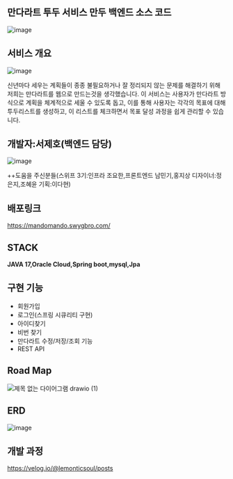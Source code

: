 ## 만다라트 투두 서비스 만두 백엔드 소스 코드

![image](https://github.com/lemonticsoul/mandart/assets/127959482/39376764-d718-4096-9ac6-4558bddf05ee)

## 서비스 개요

![image](https://github.com/lemonticsoul/mandart/assets/127959482/b9a44f80-84f0-4133-b002-167cbd676c11)




신년마다 세우는 계획들이 종종 불필요하거나 잘 정리되지 않는 문제를 해결하기 위해 저희는 만다라트를 웹으로 만드는것을 생각했습니다.
이 서비스는 사용자가 만다라트 방식으로 계획을 체계적으로 세울 수 있도록 돕고,
이를 통해 사용자는 각각의 목표에 대해 투두리스트를 생성하고, 이 리스트를 체크하면서 목표 달성 과정을 쉽게 관리할 수 있습니다.


## 개발자:서제호(백엔드 담당)

![image](https://github.com/lemonticsoul/mandart/assets/127959482/e9c17f8d-0a56-439c-989b-14fa232cde0c)

++도움을 주신분들(스위프 3기:인프라 조요한,프론트엔드 남민기,홍지상 디자이너:정은지,조혜윤 기획:이다현)
## 배포링크

https://mandomando.swygbro.com/


## STACK



**JAVA 17,Oracle Cloud,Spring boot,mysql,Jpa**



## 구현 기능
<ul>
  <li>회원가입</li>
  <li>로그인(스프링 시큐리티 구현)</li>
  <li>아이디찾기</li>
  <li>비번 찾기</li>
  <li>만다라트 수정/저장/조회 기능</li>
  <li>REST API</li>
</ul>

## Road Map

![제목 없는 다이어그램 drawio (1)](https://github.com/lemonticsoul/mandart/assets/127959482/8057aba8-5d66-47ed-88ac-cfe8cfcb4f08)

## ERD

![image](https://github.com/lemonticsoul/mandart/assets/127959482/3650336a-6976-4eb8-87b9-69c827d52124)



## 개발 과정

https://velog.io/@lemonticsoul/posts
